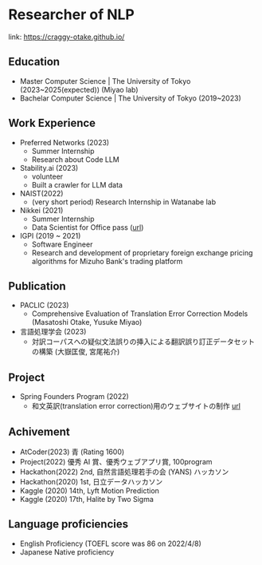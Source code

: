 # Researcher of NLP

link: https://craggy-otake.github.io/

## Education
* Master Computer Science | The University of Tokyo (2023~2025(expected)) (Miyao lab)
* Bachelar Computer Science | The University of Tokyo (2019~2023)

## Work Experience
* Preferred Networks (2023)
  * Summer Internship
  * Research about Code LLM
* Stability.ai (2023)
  * volunteer
  * Built a crawler for LLM data
* NAIST(2022)
  * (very short period) Research Internship in Watanabe lab 
* Nikkei (2021)
  * Summer Internship 
  * Data Scientist for Office pass ([url](https://officepass.nikkei.com/))
* IGPI (2019 ~ 2021)
  * Software Engineer 
  * Research and development of proprietary foreign exchange pricing algorithms for Mizuho Bank's trading platform 

## Publication
* PACLIC (2023)
  * Comprehensive Evaluation of Translation Error Correction Models (Masatoshi Otake, Yusuke Miyao)
* 言語処理学会 (2023)
  * 対訳コーパスへの疑似文法誤りの挿入による翻訳誤り訂正データセットの構築 (大嶽匡俊, 宮尾祐介)

## Project
* Spring Founders Program (2022)
  * 和文英訳(translation error correction)用のウェブサイトの制作 [url](https://drive.google.com/file/d/1aRrpNERsx2qD5ZTKlQ454o0hxJqJF5Od/view?usp=sharing)

## Achivement
* AtCoder(2023) 青 (Rating 1600)
* Project(2022) 優秀 AI 賞、優秀ウェブアプリ賞, 100program
* Hackathon(2022) 2nd, 自然言語処理若手の会 (YANS) ハッカソン
* Hackathon(2020) 1st, 日立データハッカソン
* Kaggle (2020) 14th, Lyft Motion Prediction
* Kaggle (2020) 17th, Halite by Two Sigma

## Language proficiencies
* English Proficiency (TOEFL score was 86 on 2022/4/8)
* Japanese Native proficiency
